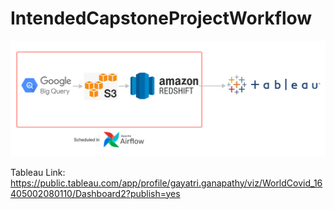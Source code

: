 # IntendedCapstoneProjectWorkflow

![IntendedCapstoneProjectWorkflow](readme_images/IntendedCapstoneProjectWorkflow.png)

Tableau Link: https://public.tableau.com/app/profile/gayatri.ganapathy/viz/WorldCovid_16405002080110/Dashboard2?publish=yes
